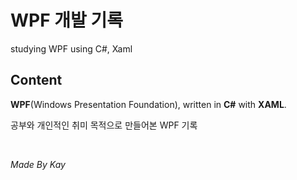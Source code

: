 # WPF 개발 기록
studying WPF using C#, Xaml


## Content


**WPF**(Windows Presentation Foundation), written in **C#** with **XAML**.




공부와 개인적인 취미 목적으로 만들어본 WPF 기록

<br>

*Made By Kay*
